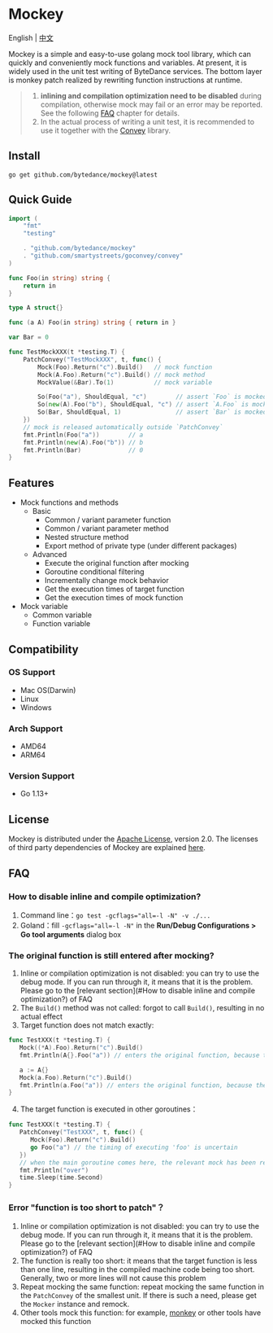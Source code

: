 # Mockey

English | [中文](README_cn.md)

Mockey is a simple and easy-to-use golang mock tool library, which can quickly and conveniently mock functions and variables. At present, it is widely used in the unit test writing of ByteDance services. The bottom layer is monkey patch realized by rewriting function instructions at runtime.

> 1. **inlining and compilation optimization need to be disabled** during compilation, otherwise mock may fail or an error may be reported. See the following [FAQ](#FAQ) chapter for details.
> 2. In the actual process of writing a unit test, it is recommended to use it together with the [Convey](https://github.com/smartystreets/goconvey) library.

## Install
```
go get github.com/bytedance/mockey@latest
```

## Quick Guide
```go
import (
	"fmt"
	"testing"

	. "github.com/bytedance/mockey"
	. "github.com/smartystreets/goconvey/convey"
)

func Foo(in string) string {
	return in
}

type A struct{}

func (a A) Foo(in string) string { return in }

var Bar = 0

func TestMockXXX(t *testing.T) {
	PatchConvey("TestMockXXX", t, func() {
		Mock(Foo).Return("c").Build()   // mock function
		Mock(A.Foo).Return("c").Build() // mock method
		MockValue(&Bar).To(1)           // mock variable

		So(Foo("a"), ShouldEqual, "c")        // assert `Foo` is mocked
		So(new(A).Foo("b"), ShouldEqual, "c") // assert `A.Foo` is mocked
		So(Bar, ShouldEqual, 1)               // assert `Bar` is mocked
	})
	// mock is released automatically outside `PatchConvey`
	fmt.Println(Foo("a"))        // a
	fmt.Println(new(A).Foo("b")) // b
	fmt.Println(Bar)             // 0
}
```
## Features
- Mock functions and methods
    - Basic 
      - Common / variant parameter function 
      - Common / variant parameter method
      - Nested structure method
      - Export method of private type (under different packages)
    - Advanced
      - Execute the original function after mocking 
      - Goroutine conditional filtering
      - Incrementally change mock behavior
      - Get the execution times of target function
      - Get the execution times of mock function
- Mock variable
  - Common variable
  - Function variable

## Compatibility
### OS Support
- Mac OS(Darwin)
- Linux
- Windows
### Arch Support 
- AMD64
- ARM64
### Version Support 
- Go 1.13+

## License
Mockey is distributed under the [Apache License](https://github.com/bytedance/mockey/blob/main/LICENSE), version 2.0. The licenses of third party dependencies of Mockey are explained [here](https://github.com/bytedance/mockey/blob/main/licenses).

## FAQ

### How to disable inline and compile optimization?
1. Command line：`go test -gcflags="all=-l -N" -v ./...`
2. Goland：fill `-gcflags="all=-l -N"` in the **Run/Debug Configurations > Go tool arguments** dialog box

### The original function is still entered after mocking?
1. Inline or compilation optimization is not disabled: you can try to use the debug mode. If you can run through it, it means that it is the problem. Please go to the [relevant section](#How to disable inline and compile optimization?) of FAQ
3. The `Build()` method was not called: forgot to call `Build()`, resulting in no actual effect
4. Target function does not match exactly:
```go
func TestXXX(t *testing.T) {
   Mock((*A).Foo).Return("c").Build()
   fmt.Println(A{}.Foo("a")) // enters the original function, because the mock target should be `A.Foo`

   a := A{}
   Mock(a.Foo).Return("c").Build()
   fmt.Println(a.Foo("a")) // enters the original function, because the mock target should be `A.Foo` or extracted from instance `a` using `GetMethod`
}
```
4. The target function is executed in other goroutines：
```go
func TestXXX(t *testing.T) {
   PatchConvey("TestXXX", t, func() {
      Mock(Foo).Return("c").Build()
      go Foo("a") // the timing of executing 'foo' is uncertain
   })
   // when the main goroutine comes here, the relevant mock has been released by 'PatchConvey'. If 'foo' is executed before this, the mock succeeds, otherwise it fails
   fmt.Println("over")
   time.Sleep(time.Second)
}
```

### Error "function is too short to patch"？
1. Inline or compilation optimization is not disabled: you can try to use the debug mode. If you can run through it, it means that it is the problem. Please go to the [relevant section](#How to disable inline and compile optimization?) of FAQ
2. The function is really too short: it means that the target function is less than one line, resulting in the compiled machine code being too short. Generally, two or more lines will not cause this problem
3. Repeat mocking the same function: repeat mocking the same function in the `PatchConvey` of the smallest unit. If there is such a need, please get the `Mocker` instance and remock.
4. Other tools mock this function: for example, [monkey](https://github.com/bouk/monkey) or other tools have mocked this function
